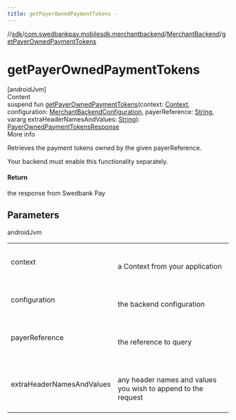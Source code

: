 ```yaml
---
title: getPayerOwnedPaymentTokens -
---
```

//[sdk](../../../index)/[com.swedbankpay.mobilesdk.merchantbackend](../index)/[MerchantBackend](index)/[getPayerOwnedPaymentTokens](get-payer-owned-payment-tokens)



# getPayerOwnedPaymentTokens  
[androidJvm]  
Content  
suspend fun [getPayerOwnedPaymentTokens](get-payer-owned-payment-tokens)(context: [Context](https://developer.android.com/reference/kotlin/android/content/Context.html), configuration: [MerchantBackendConfiguration](../-merchant-backend-configuration/index), payerReference: [String](https://kotlinlang.org/api/latest/jvm/stdlib/kotlin/-string/index.html), vararg extraHeaderNamesAndValues: [String](https://kotlinlang.org/api/latest/jvm/stdlib/kotlin/-string/index.html)): [PayerOwnedPaymentTokensResponse](../-payer-owned-payment-tokens-response/index)  
More info  


Retrieves the payment tokens owned by the given payerReference.



Your backend must enable this functionality separately.



#### Return  


the response from Swedbank Pay



## Parameters  
  
androidJvm  
  
| | |
|---|---|
| <a name="com.swedbankpay.mobilesdk.merchantbackend/MerchantBackend/getPayerOwnedPaymentTokens/#android.content.Context#com.swedbankpay.mobilesdk.merchantbackend.MerchantBackendConfiguration#kotlin.String#kotlin.Array[kotlin.String]/PointingToDeclaration/"></a>context| <a name="com.swedbankpay.mobilesdk.merchantbackend/MerchantBackend/getPayerOwnedPaymentTokens/#android.content.Context#com.swedbankpay.mobilesdk.merchantbackend.MerchantBackendConfiguration#kotlin.String#kotlin.Array[kotlin.String]/PointingToDeclaration/"></a><br><br>a Context from your application<br><br>|
| <a name="com.swedbankpay.mobilesdk.merchantbackend/MerchantBackend/getPayerOwnedPaymentTokens/#android.content.Context#com.swedbankpay.mobilesdk.merchantbackend.MerchantBackendConfiguration#kotlin.String#kotlin.Array[kotlin.String]/PointingToDeclaration/"></a>configuration| <a name="com.swedbankpay.mobilesdk.merchantbackend/MerchantBackend/getPayerOwnedPaymentTokens/#android.content.Context#com.swedbankpay.mobilesdk.merchantbackend.MerchantBackendConfiguration#kotlin.String#kotlin.Array[kotlin.String]/PointingToDeclaration/"></a><br><br>the backend configuration<br><br>|
| <a name="com.swedbankpay.mobilesdk.merchantbackend/MerchantBackend/getPayerOwnedPaymentTokens/#android.content.Context#com.swedbankpay.mobilesdk.merchantbackend.MerchantBackendConfiguration#kotlin.String#kotlin.Array[kotlin.String]/PointingToDeclaration/"></a>payerReference| <a name="com.swedbankpay.mobilesdk.merchantbackend/MerchantBackend/getPayerOwnedPaymentTokens/#android.content.Context#com.swedbankpay.mobilesdk.merchantbackend.MerchantBackendConfiguration#kotlin.String#kotlin.Array[kotlin.String]/PointingToDeclaration/"></a><br><br>the reference to query<br><br>|
| <a name="com.swedbankpay.mobilesdk.merchantbackend/MerchantBackend/getPayerOwnedPaymentTokens/#android.content.Context#com.swedbankpay.mobilesdk.merchantbackend.MerchantBackendConfiguration#kotlin.String#kotlin.Array[kotlin.String]/PointingToDeclaration/"></a>extraHeaderNamesAndValues| <a name="com.swedbankpay.mobilesdk.merchantbackend/MerchantBackend/getPayerOwnedPaymentTokens/#android.content.Context#com.swedbankpay.mobilesdk.merchantbackend.MerchantBackendConfiguration#kotlin.String#kotlin.Array[kotlin.String]/PointingToDeclaration/"></a><br><br>any header names and values you wish to append to the request<br><br>|
  
  



